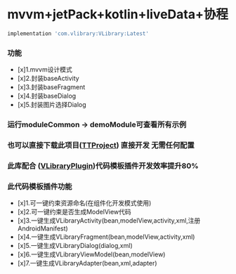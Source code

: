 # mvvm+jetPack+kotlin+liveData+协程

```groovy
implementation 'com.vlibrary:VLibrary:Latest'
```

### 功能
- [x]1.mvvm设计模式
- [x]2.封装baseActivity
- [x]3.封装baseFragment
- [x]4.封装baseDialog
- [x]5.封装图片选择Dialog

### 运行moduleCommon -> demoModule可查看所有示例

### 也可以直接下载此项目([TTProject](https://github.com/oooo7777777/TTProject)) 直接开发 无需任何配置


### 此库配合 ([VLibraryPlugin](https://github.com/oooo7777777/VLibraryPlugin))代码模板插件开发效率提升80%
### 此代码模板插件功能
- [x]1.可一键约束资源命名(在组件化开发模式使用)
- [x]2.可一键约束是否生成ModelView代码
- [x]3.一键生成VLibraryActivity(bean,modelView,activity,xml,注册AndroidManifest)
- [x]4.一键生成VLibraryFragment(bean,modelView,activity,xml)
- [x]5.一键生成VLibraryDialog(dialog,xml)
- [x]6.一键生成VLibraryViewModel(bean,modelView)
- [x]7.一键生成VLibraryAdapter(bean,xml,adapter)

